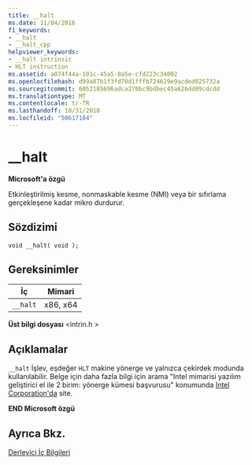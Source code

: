 ```yaml
---
title: __halt
ms.date: 11/04/2016
f1_keywords:
- __halt
- __halt_cpp
helpviewer_keywords:
- __halt intrinsic
- HLT instruction
ms.assetid: a074f44a-101c-45a5-8a5e-cfd223c34002
ms.openlocfilehash: d99a87b1f3fd70d1fffb724629e9acded025732a
ms.sourcegitcommit: 6052185696adca270bc9bdbec45a626dd89cdcdd
ms.translationtype: MT
ms.contentlocale: tr-TR
ms.lasthandoff: 10/31/2018
ms.locfileid: "50617184"
---
```

# <a name="halt"></a>__halt

**Microsoft'a özgü**

Etkinleştirilmiş kesme, nonmaskable kesme (NMI) veya bir sıfırlama gerçekleşene kadar mikro durdurur.

## <a name="syntax"></a>Sözdizimi

```
void __halt( void );
```

## <a name="requirements"></a>Gereksinimler

|İç|Mimari|
|---------------|------------------|
|`__halt`|x86, x64|

**Üst bilgi dosyası** \<intrin.h >

## <a name="remarks"></a>Açıklamalar

`__halt` İşlev, eşdeğer `HLT` makine yönerge ve yalnızca çekirdek modunda kullanılabilir. Belge için daha fazla bilgi için arama "Intel mimarisi yazılım geliştirici el ile 2 birim: yönerge kümesi başvurusu" konumunda [Intel Corporation'da](https://software.intel.com/articles/intel-sdm) site.

**END Microsoft özgü**

## <a name="see-also"></a>Ayrıca Bkz.

[Derleyici İç Bilgileri](../intrinsics/compiler-intrinsics.md)